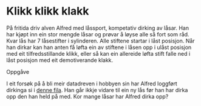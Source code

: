 # Klikk klikk klakk

På fritida driv alven Alfred med låssport, kompetativ dirking av låsar. Han har kjøpt inn ein stor mengde låsar og prøvar å løyse alle så fort som råd. Kvar lås har 7 låsestifter i sylinderen. Alle stiftene startar i låst posisjon. Når han dirkar kan han anten få løfta ein av stiftene i låsen opp i ulåst posisjon med eit tilfredsstillande klikk, eller så kan ein allereide løfta stift falle ned i låst posisjon med eit demotiverande klakk.

Oppgåve

I eit forsøk på å bli meir datadreven i hobbyen sin har Alfred loggført dirkinga si i [denne fila](src/log.txt). Han går ikkje vidare til ein ny lås før han har dirka opp den han held på med. Kor mange låsar har Alfred dirka opp?
